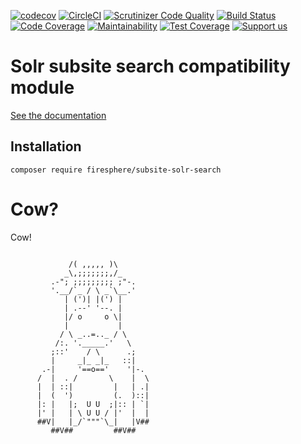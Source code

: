 [![codecov](https://codecov.io/gh/Firesphere/silverstripe-subsite-solr/branch/master/graph/badge.svg)](https://codecov.io/gh/Firesphere/silverstripe-subsite-solr)
[![CircleCI](https://circleci.com/gh/Firesphere/silverstripe-subsite-solr/tree/master.svg?style=svg)](https://circleci.com/gh/Firesphere/silverstripe-subsite-solr/tree/master)
[![Scrutinizer Code Quality](https://scrutinizer-ci.com/g/Firesphere/silverstripe-subsite-solr/badges/quality-score.png?b=master)](https://scrutinizer-ci.com/g/Firesphere/silverstripe-subsite-solr/?branch=master)
[![Build Status](https://scrutinizer-ci.com/g/Firesphere/silverstripe-subsite-solr/badges/build.png?b=master)](https://scrutinizer-ci.com/g/Firesphere/silverstripe-subsite-solr/build-status/master)
[![Code Coverage](https://scrutinizer-ci.com/g/Firesphere/silverstripe-subsite-solr/badges/coverage.png?b=master)](https://scrutinizer-ci.com/g/Firesphere/silverstripe-subsite-solr/?branch=master)
[![Maintainability](https://api.codeclimate.com/v1/badges/e8c041f6b0d81d06b3a6/maintainability)](https://codeclimate.com/github/Firesphere/silverstripe-subsite-solr/maintainability)
[![Test Coverage](https://api.codeclimate.com/v1/badges/e8c041f6b0d81d06b3a6/test_coverage)](https://codeclimate.com/github/Firesphere/silverstripe-subsite-solr/test_coverage)
[![Support us](https://enjoy.gitstore.app/repositories/badge-Firesphere/silverstripe-solr-search.svg)](https://enjoy.gitstore.app/repositories/Firesphere/silverstripe-solr-search)

# Solr subsite search compatibility module

[See the documentation](https://firesphere.github.io/solr-docs/11-Submodules/02-Subsites.html)

## Installation

`composer require firesphere/subsite-solr-search`

# Cow?

Cow!

```

             /( ,,,,, )\
            _\,;;;;;;;,/_
         .-"; ;;;;;;;;; ;"-.
         '.__/`_ / \ _`\__.'
            | (')| |(') |
            | .--' '--. |
            |/ o     o \|
            |           |
           / \ _..=.._ / \
          /:. '._____.'   \
         ;::'    / \      .;
         |     _|_ _|_   ::|
       .-|     '==o=='    '|-.
      /  |  . /       \    |  \
      |  | ::|         |   | .|
      |  (  ')         (.  )::|
      |: |   |;  U U  ;|:: | `|
      |' |   | \ U U / |'  |  |
      ##V|   |_/`"""`\_|   |V##
         ##V##         ##V##
```
